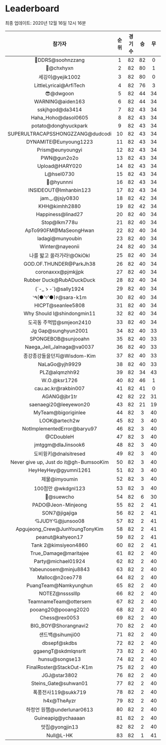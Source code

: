 # Leaderboard
최종 업데이트: 2020년 12월 16일 12시 16분




| 참가자 | 순위 | 경기수 | 승 | 무 | 패 | 승점 |
|:---:|:---:|:---:|:---:|:---:|:---:|:---:|
| 💫DDRS@soohnzzang | 1 | 82 | 82 | 0 | 0 | 246 |
| 👑@chxhyxn | 2 | 82 | 80 | 1 | 1 | 241 |
| 세깅이@yejik1002 | 3 | 82 | 80 | 0 | 2 | 240 |
| LittleLyrical@ArfiTech | 4 | 82 | 76 | 3 | 3 | 231 |
| 😎@dwgoon | 5 | 82 | 44 | 34 | 4 | 166 |
| WARNING@aiden163 | 6 | 82 | 44 | 34 | 4 | 166 |
| sskjhgod@da3414 | 7 | 82 | 43 | 34 | 5 | 163 |
| Haha_Hoho@dasol0605 | 8 | 82 | 43 | 34 | 5 | 163 |
| potato@donghyuckpark | 9 | 82 | 43 | 34 | 5 | 163 |
| SUPERULTRACAPSSHONGZZANG@dudcodi | 10 | 82 | 43 | 34 | 5 | 163 |
| DYNAMITE@Eunyoung1223 | 11 | 82 | 43 | 34 | 5 | 163 |
| Prism@eunyoungyi | 12 | 82 | 43 | 34 | 5 | 163 |
| PWN@gun2o2o | 13 | 82 | 43 | 34 | 5 | 163 |
| Upload@HARY020 | 14 | 82 | 43 | 34 | 5 | 163 |
| L@hsel0730 | 15 | 82 | 43 | 34 | 5 | 163 |
| 🐻@hyunnni | 16 | 82 | 43 | 34 | 5 | 163 |
| INSIDEOUT@Imhanbin123 | 17 | 82 | 43 | 34 | 5 | 163 |
| jam._.@jsjy0830 | 18 | 82 | 42 | 34 | 6 | 160 |
| KHH@kimhh2880 | 19 | 82 | 42 | 34 | 6 | 160 |
| Happiness@linad27 | 20 | 82 | 40 | 34 | 8 | 154 |
| Stop@lkm778u | 21 | 82 | 40 | 34 | 8 | 154 |
| ApTo990FM@MaSeongHwan | 22 | 82 | 40 | 34 | 8 | 154 |
| ladagi@munyoubin | 23 | 82 | 40 | 34 | 8 | 154 |
| Winter@nayeonii | 24 | 82 | 40 | 34 | 8 | 154 |
| 나를 밟고 올라가라!@OkiOkl | 25 | 82 | 40 | 34 | 8 | 154 |
| GOD.OF.THUNDER@ParkJh38 | 26 | 82 | 40 | 34 | 8 | 154 |
| coronaxxx@pjmkjjpk | 27 | 82 | 40 | 34 | 8 | 154 |
| Rubber Duck@RubADuckDuck | 28 | 82 | 40 | 34 | 8 | 154 |
| (´-_ゝ-`)@sally1924 | 29 | 82 | 40 | 34 | 8 | 154 |
| ◝٩(●'▿'●)۶@sara-k1m | 30 | 82 | 40 | 34 | 8 | 154 |
| HICPT@seanlee5808 | 31 | 82 | 40 | 34 | 8 | 154 |
| Why Should I@shindongmin11 | 32 | 82 | 40 | 34 | 8 | 154 |
| 도곡동 주먹밥@smjeon2410 | 33 | 82 | 40 | 34 | 8 | 154 |
| Jg Gap@sunghyun2001 | 34 | 82 | 40 | 33 | 9 | 153 |
| SPONGEBOB@sunjooahn | 35 | 82 | 40 | 33 | 9 | 153 |
| Naega_Jeil_Jalnaga@va0037 | 36 | 82 | 40 | 33 | 9 | 153 |
| 종강종강돌을던지@Wisdom-Kim | 37 | 82 | 40 | 33 | 9 | 153 |
| NaLaGo@yjh9929 | 38 | 82 | 40 | 33 | 9 | 153 |
| PLZ@alqmzhh92 | 39 | 82 | 34 | 43 | 5 | 145 |
| W.O.@ksr1726 | 40 | 82 | 46 | 1 | 35 | 139 |
| cau.ac.kr@rakbin007 | 41 | 82 | 41 | 0 | 41 | 123 |
| AGANG@jbr1tr | 42 | 82 | 22 | 31 | 29 | 97 |
| saenaegi20@leeyewon20 | 43 | 82 | 21 | 19 | 42 | 82 |
| MyTeam@bigoriginlee | 44 | 82 | 3 | 40 | 39 | 49 |
| LOOK@artech2w | 45 | 82 | 3 | 40 | 39 | 49 |
| NotImplementedError@baryu97 | 46 | 82 | 3 | 40 | 39 | 49 |
| @CDoubleH | 47 | 82 | 3 | 40 | 39 | 49 |
| jmtggm@dlaJinsook6 | 48 | 82 | 3 | 40 | 39 | 49 |
| 도비윙키@dnalsitresed | 49 | 82 | 3 | 40 | 39 | 49 |
| Never give up, Just do it@gh-BumsooKim | 50 | 82 | 3 | 40 | 39 | 49 |
| HeyHeyHey@gyumni1261 | 51 | 82 | 3 | 40 | 39 | 49 |
| 제물@imyoumin | 52 | 82 | 3 | 40 | 39 | 49 |
| 100점만 @wkdgnl123 | 53 | 82 | 3 | 40 | 39 | 49 |
| 👏@suewcho | 54 | 82 | 6 | 30 | 46 | 48 |
| PADO@Jeon-Minjeong | 55 | 82 | 2 | 41 | 39 | 47 |
| SON7@jigajiga | 56 | 82 | 2 | 41 | 39 | 47 |
| 💘JUDY💘@junsoo08 | 57 | 82 | 2 | 41 | 39 | 47 |
| Apgujeong_Crew@JunYoungTonyKim | 58 | 82 | 2 | 41 | 39 | 47 |
| peanut@kahyeon17 | 59 | 82 | 2 | 41 | 39 | 47 |
| Tank 2@kimsiyeon4860 | 60 | 82 | 2 | 41 | 39 | 47 |
| True_Damage@maritajee | 61 | 82 | 2 | 40 | 40 | 46 |
| Party@michael01924 | 62 | 82 | 2 | 40 | 40 | 46 |
| Yabeunosem@minju8843 | 63 | 82 | 2 | 40 | 40 | 46 |
| Malloc@n2ceo778 | 64 | 82 | 2 | 40 | 40 | 46 |
| PuangTeam@Namkyunghun | 65 | 82 | 2 | 40 | 40 | 46 |
| NOTEZ@nsssslllp | 66 | 82 | 2 | 40 | 40 | 46 |
| TeamnameTeam@ottersem | 67 | 82 | 2 | 40 | 40 | 46 |
| pooang20@pooang2020 | 68 | 82 | 2 | 40 | 40 | 46 |
| Chess@rex0053 | 69 | 82 | 2 | 40 | 40 | 46 |
| BIG_BOY@Shorangnavi2 | 70 | 82 | 2 | 40 | 40 | 46 |
| 샌드백@sihumji00 | 71 | 82 | 2 | 40 | 40 | 46 |
| dbsepf@skdbs | 72 | 82 | 2 | 40 | 40 | 46 |
| ggaengT@skdmlqnsrlt | 73 | 82 | 2 | 40 | 40 | 46 |
| hunsu@songse13 | 74 | 82 | 2 | 40 | 40 | 46 |
| FinalRoster@StackOut-K1m | 75 | 82 | 2 | 40 | 40 | 46 |
| JGJ@star3802 | 76 | 82 | 2 | 40 | 40 | 46 |
| Steins_Gate@suhwan01 | 77 | 82 | 2 | 40 | 40 | 46 |
| 폭풍전사119@sukk719 | 78 | 82 | 2 | 40 | 40 | 46 |
| h4x@TheAyzr | 79 | 82 | 2 | 40 | 40 | 46 |
| 하정언 원챔@underlunar0613 | 80 | 82 | 2 | 40 | 40 | 46 |
| Guineapig@ychaaaan | 81 | 82 | 2 | 40 | 40 | 46 |
| 맛집@yongjin13 | 82 | 82 | 2 | 40 | 40 | 46 |
| Null@L-HK | 83 | 82 | 1 | 41 | 40 | 44 |